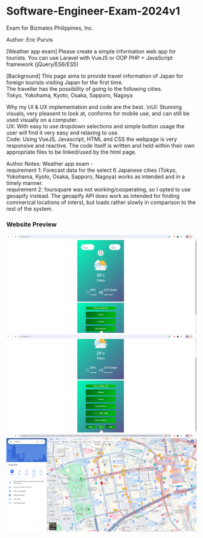 # Software-Engineer-Exam-2024v1
 Exam for Bizmates Philippines, Inc.
 
Author: Eric Purvis
 
[Weather app exam]
Please create a simple information web app for tourists. You can use Laravel with VueJS or OOP PHP + JavaScript framework (jQuery/ES6/ES5)

[Background]
This page aims to provide travel information of Japan for foreign tourists visiting Japan for the first time.<br />
The traveller has the possibility of going to the following cities.<br />
Tokyo, Yokohama, Kyoto, Osaka, Sapporo, Nagoya<br />

Why my UI & UX implementation and code are the best.
	\nUI: Stunning visuals, very pleasent to look at, conforms for mobile use, and can still be used visually on a computer.<br />
	UX: With easy to use dropdown selections and simple button usage the user will find it very easy and relaxing to use.<br />
	Code: Using VueJS, Javascript, HTML and CSS the webpage is very responsive and reactive. The code itself is written and held within their own appropriate files to be linked/used by the html page.<br />
	
Author Notes:
	Weather app exam - <br />
	requirement 1: Forecast data for the select 6 Japanese cities (Tokyo, Yokohama, Kyoto, Osaka, Sapporo, Nagoya) works as intended and in a timely manner.<br />
	requirement 2: foursquare was not working/cooperating, so I opted to use geoapify instead. The geoapify API does work as intended for finding commerical locations of interst, but loads rather slowly in comparison to the rest of the system.

### Website Preview
![](https://github.com/EricAPurvis/Software-Engineer-Exam-2024v1/blob/main/Website-Example-Images/Image1.png)
![](https://github.com/EricAPurvis/Software-Engineer-Exam-2024v1/blob/main/Website-Example-Images/Image2.png)
![](https://github.com/EricAPurvis/Software-Engineer-Exam-2024v1/blob/main/Website-Example-Images/Image3.png)